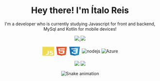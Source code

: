 <div>
  
  <h1 align="center">
    Hey there! I'm Ítalo Reis
    
  </h1>
  
  <p align="center">
   I'm a developer who is currently studying Javascript for front and backend, MySql and Kotlin for mobile devices!
  </p>
  
</div>

<div align="center">
  <a href="https://github.com/believeItalo">
    <img height="150em" src="https://github-readme-stats.vercel.app/api?username=believeItalo&count_private=true&include_all_commits=true&show_icons=true&theme=dracula&hide_border=false&show_owner=true"/>
    <img height="150em" src="https://github-readme-stats.vercel.app/api/top-langs/?username=believeItalo&theme=dracula&hide_border=false&&layout=compact"/>
  </a>
</div>

<div align="center" valign="top"><br>
  <img align="center" alt="Js" height="30" width="40" src="https://raw.githubusercontent.com/devicons/devicon/master/icons/javascript/javascript-plain.svg">
  <img align="center" alt="HTML" height="30" width="40" src="https://raw.githubusercontent.com/devicons/devicon/master/icons/html5/html5-original.svg">
  <img align="center" alt="CSS" height="30" width="40" src="https://raw.githubusercontent.com/devicons/devicon/master/icons/css3/css3-original.svg">
  <img align="center" alt="nodejs" height="30" width="40" src="https://cdn.worldvectorlogo.com/logos/nodejs-icon.svg">
  <img align="center" alt="Azure" height="30" width="40" src="[https://cdn.worldvectorlogo.com/logos/nodejs-icon.svg](https://github.com/tandpfun/skill-icons/blob/main/icons/Azure-Dark.svg)">
</div><br>

<div align="center">
  <a href="https://www.linkedin.com/in/%C3%ADtalo-reis-078526239/" target="_blank"><img src="https://img.shields.io/badge/-LinkedIn-%230077B5?style=for-the-badge&logo=linkedin&logoColor=white" target="_blank"></a> 
  <a href="mailto:italoreisrosa@gmail.com"><img src="https://img.shields.io/badge/-Gmail-%23333?style=for-the-badge&logo=gmail&logoColor=white" target="_blank"></a>
</div>

<div align="center">

  ![Snake animation](https://github.com/danielbped/danielbped/blob/output/github-contribution-grid-snake.svg)
  
</div>

